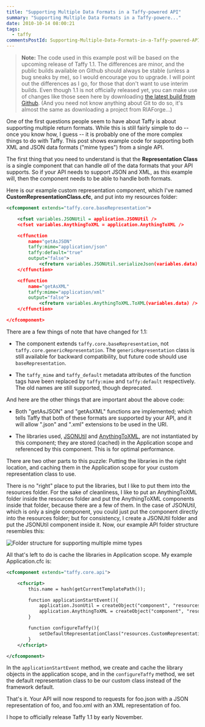 ```yaml
---
title: "Supporting Multiple Data Formats in a Taffy-powered API"
summary: "Supporting Multiple Data Formats in a Taffy-powere..."
date: 2010-10-14 08:00:21
tags:
  - taffy
commentsPostId: Supporting-Multiple-Data-Formats-in-a-Taffy-powered-API
---
```


>**Note:** The code used in this example post will be based on the upcoming release of Taffy 1.1. The differences are minor, and the public builds available on Github should always be stable (unless a bug sneaks by me), so I would encourage you to upgrade. I will point out the differences as I go, for those that don't want to use interim builds. Even though 1.1 is not officially released yet, you can make use of changes like those seen here by downloading [the latest build from Github](http://github.com/atuttle/Taffy). (And you need not know anything about Git to do so, it's almost the same as downloading a project from RIAForge...)

One of the first questions people seem to have about Taffy is about supporting multiple return formats. While this is still fairly simple to do -- once you know how, I guess -- it is probably one of the more complex things to do with Taffy. This post shows example code for supporting both XML and JSON data formats ("mime types") from a single API.

The first thing that you need to understand is that the **Representation Class** is a single component that can handle _all_ of the data formats that your API supports. So if your API needs to support JSON and XML, as this example will, then the component needs to be able to handle both formats.

Here is our example custom representation component, which I've named **CustomRepresentationClass.cfc**, and put into my resources folder:

```xml
<cfcomponent extends="taffy.core.baseRepresentation">

	<cfset variables.JSONUtil = application.JSONUtil />
	<cfset variables.AnythingToXML = application.AnythingToXML />

	<cffunction
		name="getAsJSON"
		taffy:mime="application/json"
		taffy:default="true"
		output="false">
			<cfreturn variables.JSONUtil.serializeJson(variables.data) />
	</cffunction>

	<cffunction
		name="getAsXML"
		taffy:mime="application/xml"
		output="false">
			<cfreturn variables.AnythingToXML.ToXML(variables.data) />
	</cffunction>

</cfcomponent>
```

There are a few things of note that have changed for 1.1:

* The component extends `taffy.core.baseRepresentation`, not `taffy.core.genericRepresentation`. The `genericRepresentation` class is still available for backward compatibility, but future code should use `baseRepresentation`.

* The `taffy_mime` and `taffy_default` metadata attributes of the function tags have been replaced by `taffy:mime` and `taffy:default` respectively. The old names are still supported, though deprecated.

And here are the other things that are important about the above code:

* Both "getAsJSON" and "getAsXML" functions are implemented; which tells Taffy that both of these formats are supported by your API, and it will allow ".json" and ".xml" extensions to be used in the URI.

* The libraries used, [JSONUtil](http://jsonutil.riaforge.org) and [AnythingToXML](http://anythingtoxml.riaforge.org), are not instantiated by this component; they are stored (cached) in the Application scope and referenced by this component. This is for optimal performance.

There are two other parts to this puzzle: Putting the libraries in the right location, and caching them in the Application scope for your custom representation class to use.

There is no "right" place to put the libraries, but I like to put them into the resources folder. For the sake of cleanliness, I like to put an AnythingToXML folder inside the resources folder and put the AnythingToXML components inside that folder, because there are a few of them. In the case of JSONUtil, which is only a single component, you could just put the component directly into the resources folder; but for consistency, I create a JSONUtil folder and put the JSONUtil component inside it. Now, our example API folder structure resembles this:

![Folder structure for supporting multiple mime types](/images/taffy-multimime-libs.png)

All that's left to do is cache the libraries in Application scope. My example Application.cfc is:

```xml
<cfcomponent extends="taffy.core.api">

	<cfscript>
		this.name = hash(getCurrentTemplatePath());

		function applicationStartEvent(){
			application.JsonUtil = createObject("component", "resources.JSONUtil.JSONUtil");
			application.AnythingToXML = createObject("component", "resources.AnythingToXML.AnythingToXML");
		}

		function configureTaffy(){
			setDefaultRepresentationClass("resources.CustomRepresentationClass");
		}
	</cfscript>

</cfcomponent>
```

In the `applicationStartEvent` method, we create and cache the library objects in the application scope, and in the `configureTaffy` method, we set the default representation class to be our custom class instead of the framework default.

That's it. Your API will now respond to requests for foo.json with a JSON representation of foo, and foo.xml with an XML representation of foo.

I hope to officially release Taffy 1.1 by early November.

